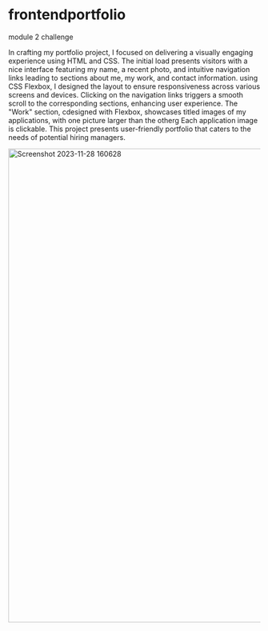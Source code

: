 # frontendportfolio
module 2 challenge


In crafting my portfolio project, I focused on delivering a visually engaging experience using HTML and CSS. The initial load presents visitors with a nice interface featuring my name, a recent photo, and intuitive navigation links leading to sections about me, my work, and contact information. using CSS Flexbox, I designed the layout to ensure responsiveness across various screens and devices. Clicking on the navigation links triggers a smooth scroll to the corresponding sections, enhancing user experience. The "Work" section, cdesigned with Flexbox, showcases titled images of my applications, with one picture larger than the otherg Each application image is clickable. This project presents user-friendly portfolio that caters to the needs of potential hiring managers.

<img width="948" alt="Screenshot 2023-11-28 160628" src="https://github.com/aleisharhys/module2portfolio/assets/147520136/3ec2fcea-5299-4152-bcda-374d05df70f2">

